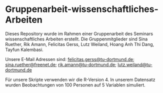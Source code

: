 # Gruppenarbeit-wissenschaftliches-Arbeiten

Dieses Repository wurde im Rahmen einer Gruppenarbeit des Seminars wissenschaftliches Arbeiten erstellt. Die Gruppenmitglieder sind Sina Ruether, Rik Amann, Felicitas Gerss, Lutz Weiland, Hoang Anh Thi Dang, Tayfun Kalembasi.

Unsere E-Mail Adressen sind:
felicitas.gerss@tu-dortmund.de; 
sina.ruether@freenet.de;
rik.amann@tu-dortmund.de;
lutz.weiland@tu-dortmund.de





Für unsere Skripte verwenden wir die R-Version 4.
In unserem Datensatz wurden Beobachtungen von 100 Personen auf 5 Variablen simuliert. 
